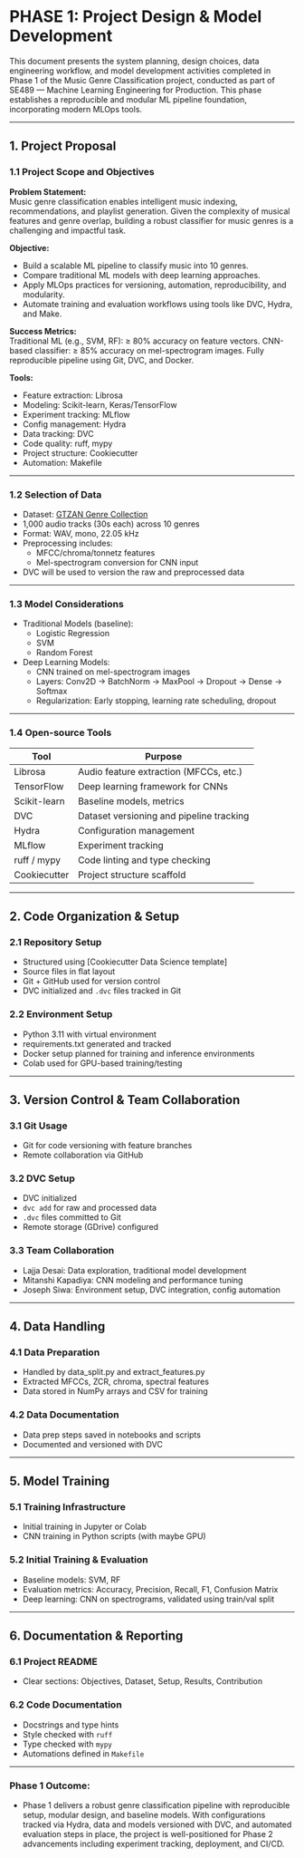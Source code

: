 
# PHASE 1: Project Design & Model Development

This document presents the system planning, design choices, data engineering workflow, and model development activities completed in Phase 1 of the Music Genre Classification project, conducted as part of SE489 — Machine Learning Engineering for Production. This phase establishes a reproducible and modular ML pipeline foundation, incorporating modern MLOps tools.

---


## 1. Project Proposal

### 1.1 Project Scope and Objectives

**Problem Statement:**  
Music genre classification enables intelligent music indexing, recommendations, and playlist generation. Given the complexity of musical features and genre overlap, building a robust classifier for music genres is a challenging and impactful task.

**Objective:**  
- Build a scalable ML pipeline to classify music into 10 genres.
- Compare traditional ML models with deep learning approaches.
- Apply MLOps practices for versioning, automation, reproducibility, and modularity.
- Automate training and evaluation workflows using tools like DVC, Hydra, and Make.

**Success Metrics:**  
Traditional ML (e.g., SVM, RF): ≥ 80% accuracy on feature vectors.
CNN-based classifier: ≥ 85% accuracy on mel-spectrogram images.
Fully reproducible pipeline using Git, DVC, and Docker.

**Tools:**  
- Feature extraction: Librosa  
- Modeling: Scikit-learn, Keras/TensorFlow  
- Experiment tracking: MLflow  
- Config management: Hydra  
- Data tracking: DVC  
- Code quality: ruff, mypy  
- Project structure: Cookiecutter  
- Automation: Makefile

---

### 1.2 Selection of Data

- Dataset: [GTZAN Genre Collection](https://www.kaggle.com/datasets/andradaolteanu/gtzan-dataset-music-genre-classification)
- 1,000 audio tracks (30s each) across 10 genres
- Format: WAV, mono, 22.05 kHz
- Preprocessing includes:
  - MFCC/chroma/tonnetz features
  - Mel-spectrogram conversion for CNN input
- DVC will be used to version the raw and preprocessed data

---

### 1.3 Model Considerations

- Traditional Models (baseline):
  - Logistic Regression
  - SVM
  - Random Forest
- Deep Learning Models:
  - CNN trained on mel-spectrogram images
  - Layers: Conv2D → BatchNorm → MaxPool → Dropout → Dense → Softmax
  - Regularization: Early stopping, learning rate scheduling, dropout

---

### 1.4 Open-source Tools

| Tool         | Purpose                            |
|--------------|------------------------------------|
| Librosa      | Audio feature extraction (MFCCs, etc.) |
| TensorFlow   | Deep learning framework for CNNs   |
| Scikit-learn | Baseline models, metrics           |
| DVC          | Dataset versioning and pipeline tracking |
| Hydra        | Configuration management            |
| MLflow       | Experiment tracking                 |
| ruff / mypy  | Code linting and type checking      |
| Cookiecutter | Project structure scaffold          |

---

## 2. Code Organization & Setup

### 2.1 Repository Setup

- Structured using [Cookiecutter Data Science template]
- Source files in flat layout 
- Git + GitHub used for version control
- DVC initialized and `.dvc` files tracked in Git

### 2.2 Environment Setup

- Python 3.11 with virtual environment
- requirements.txt generated and tracked
- Docker setup planned for training and inference environments
- Colab used for GPU-based training/testing

---

## 3. Version Control & Team Collaboration

### 3.1 Git Usage

- Git for code versioning with feature branches
- Remote collaboration via GitHub

### 3.2 DVC Setup

- DVC initialized
- `dvc add` for raw and processed data
- `.dvc` files committed to Git
- Remote storage (GDrive) configured

### 3.3 Team Collaboration
- Lajja Desai: Data exploration, traditional model development
- Mitanshi Kapadiya: CNN modeling and performance tuning
- Joseph Siwa: Environment setup, DVC integration, config automation

---

## 4. Data Handling

### 4.1 Data Preparation

- Handled by data_split.py and extract_features.py
- Extracted MFCCs, ZCR, chroma, spectral features
- Data stored in NumPy arrays and CSV for training

### 4.2 Data Documentation

- Data prep steps saved in notebooks and scripts
- Documented and versioned with DVC

---

## 5. Model Training

### 5.1 Training Infrastructure

- Initial training in Jupyter or Colab
- CNN training in Python scripts (with maybe GPU)

### 5.2 Initial Training & Evaluation

- Baseline models: SVM, RF
- Evaluation metrics: Accuracy, Precision, Recall, F1, Confusion Matrix
- Deep learning: CNN on spectrograms, validated using train/val split

---

## 6. Documentation & Reporting

### 6.1 Project README

- Clear sections: Objectives, Dataset, Setup, Results, Contribution

### 6.2 Code Documentation

- Docstrings and type hints
- Style checked with `ruff`
- Type checked with `mypy`
- Automations defined in `Makefile`

---

### Phase 1 Outcome:
- Phase 1 delivers a robust genre classification pipeline with reproducible setup, modular design, and baseline models. With configurations tracked via Hydra, data and models versioned with DVC, and automated evaluation steps in place, the project is well-positioned for Phase 2 advancements including experiment tracking, deployment, and CI/CD.

